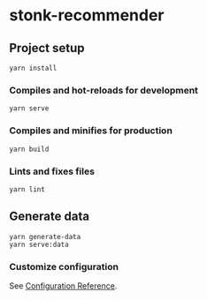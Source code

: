 # stonk-recommender

## Project setup
```
yarn install
```

### Compiles and hot-reloads for development
```
yarn serve
```

### Compiles and minifies for production
```
yarn build
```

### Lints and fixes files
```
yarn lint
```

## Generate data
```
yarn generate-data
yarn serve:data
```

### Customize configuration
See [Configuration Reference](https://cli.vuejs.org/config/).
